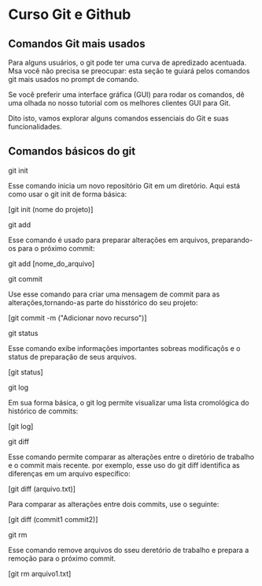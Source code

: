 # Curso Git e Github

## Comandos Git mais usados

Para alguns usuários, o git pode ter uma curva de apredizado acentuada. Msa você não precisa se preocupar: esta seção te guiará pelos comandos git mais usados no prompt de comando.

Se você preferir uma interface gráfica (GUI) para rodar os comandos, dê uma olhada no nosso tutorial com os melhores clientes GUI para Git.

Dito isto, vamos explorar alguns comandos essenciais do Git e suas funcionalidades.

## Comandos básicos do git

git init

Esse comando inicia  um novo repositório Git em um diretório. 
Aqui está como usar o git init de forma básica:

[git init (nome do projeto)]

git add 

Esse comando é usado para preparar alterações em arquivos, preparando-os
para o próximo commit:

git add [nome_do_arquivo]

git commit

Use esse comando para criar uma mensagem de commit para as alterações,tornando-as 
parte do hisstórico do seu projeto:

[git commit -m ("Adicionar novo recurso")]

git status

Esse comando exibe informações importantes sobreas modificaçõs e o status de 
preparação de seus arquivos.

[git status]

git log

Em sua forma básica, o git log permite visualizar uma lista cromológica do 
histórico de commits:

[git log]

git diff

Esse comando permite comparar as alterações entre o diretório de trabalho
e o commit mais recente. por exemplo, esse uso do git diff identifica as 
diferenças em um arquivo específico:

[git diff (arquivo.txt)]

Para comparar as alterações entre dois commits, use o seguinte:

[git diff (commit1 commit2)]

git rm

Esse comando remove arquivos do sseu deretório de trabalho e 
prepara a remoção para o próximo commit.

[git rm arquivo1.txt]
































